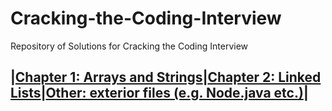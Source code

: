 # Cracking-the-Coding-Interview
Repository of Solutions for Cracking the Coding Interview

|[Chapter 1: Arrays and Strings](https://github.com/AashrayAnand/Cracking-the-Coding-Interview/tree/master/Arrays_Strings)|[Chapter 2: Linked Lists](https://github.com/AashrayAnand/Cracking-the-Coding-Interview/tree/master/Linked_Lists)|[Other: exterior files (e.g. Node.java etc.)](https://github.com/AashrayAnand/Cracking-the-Coding-Interview/tree/master/Other)|
-----------------------------------------------------------------------------------------------------------------------
